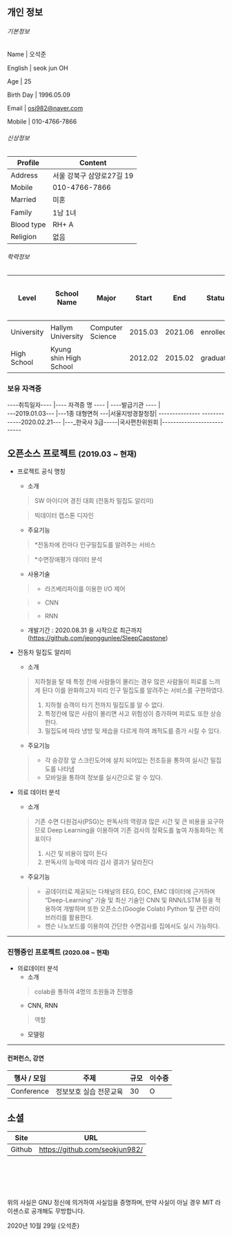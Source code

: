 ## 개인 정보

###### 기본정보  



Name       | 오석준 

English | seok jun OH

Age        | 25 

Birth Day  | 1996.05.09

Email      | osj982@naver.com

Mobile     | 010-4766-7866




###### 신상정보

Profile    | Content
-----------|--------------------------------------
Address    | 서울 강북구 삼양로27길 19
Mobile     | 010-4766-7866
Married    | 미혼
Family     | 1남 1녀
Blood type | RH+ A
Religion   | 없음
  
###### 학력정보

Level       | School Name    | Major            | Start   | End     | Status    | 최종학력
------------|----------------|------------------|---------|---------|-----------|--------
University  | Hallym University  | Computer Science | 2015.03 | 2021.06 | enrolled | 최종
High School | Kyung shin High School |                  | 2012.02 | 2015.02 | graduated |

### 보유 자격증
----취득일자----           |---- 자격증 명 ----     | ----발급기관 ----   |                  
---2019.01.03--- |---1종 대형면허 ---|서울지방경찰청장| ---------------
-------------2020.02.21--- |---_한국사 3급-----|국사편찬위원회  |---------------------------


  
## 오픈소스 프로젝트 <small>(2019.03 ~ 현재)</small>
* 프로젝트 공식 명칭
  - 소개  
  > SW 아이디어 경진 대회 (전동차 밀집도 알리미)
  
  > 빅데이터 캡스톤 디자인
  - 주요기능  
  > *전동차에 칸마다 인구밀집도를 알려주는 서비스

  > *수면장애평가 데이터 분석
  - 사용기술    
  > * 라즈베리파이를 이용한 I/O 제어
  
  > * CNN
  
  > * RNN  
  
  - 개발기간 : 2020.08.31 을 시작으로 최근까지
  (https://github.com/jeonggunlee/SleepCapstone)
 
  
* 전동차 밀집도 알리미
  - 소개  
  > 지하철을 탈 때 특정 칸에 사람들이 몰리는 경우 많은 사람들이 피로를 느끼게 된다 이를 완화하고자 미리 인구 밀집도를 알려주는 서비스를 구현하였다.    
  > 1. 지하철 승객이 타기 전까지 밀집도를 알 수 없다.   
  > 2. 특정칸에 많은 사람이 몰리면 사고 위험성이 증가하며 피로도 또한 상승한다.   
  > 3. 밀집도에 따라 냉방 및 제습을 다르게 하여 쾌적도를 증가 시킬 수 있다.  
  
  - 주요기능  
  > * 각 승강장 앞 스크린도어에 설치 되어있는 전조등을 통하여 실시간 밀집도를 나타냄
  > * 모바일을 통하여 정보를 실시간으로 알 수 있다.


* 의료 데이터 분석
  - 소개  
  > 기존 수면 다원검사(PSG)는 판독사의 역량과 많은 시간 및 큰 비용을 요구하므로 Deep Learning을 이용하여 기존 검사의 정확도를 높여 자동화하는 목표이다
  > 1. 시간 및 비용이 많이 든다   
  > 2. 판독사의 능력에 따라 검사 결과가 달라진다

  
  - 주요기능  
  > * 공데이터로 제공되는 다채널의 EEG, EOC, EMC 데이터에 근거하며 “Deep-Learning” 기술 및 최신 기술인 CNN 및 RNN/LSTM 등을 적용하여 개발하며 또한 오픈소스(Google Colab) Python 및 관련 라이브러리를 활용한다.
  > * 젠슨 나노보드를 이용하여 간단한 수면검사를 집에서도 실시 가능하다.

---------------------------------------------------------------

### 진행중인 프로젝트 <small>(2020.08 ~ 현재)</small>

* 의료데이터 분석
  - 소개  
  > colab을 통하여 4명의 조원들과 진행중  
  - CNN, RNN
  > 역할  
  - 모델링

---------------------

#### 컨퍼런스, 강연
행사 / 모임        |   주제        |  규모   | 이수증
----------------|--------------|--------|----------------------
Conference      | 정보보호 실습 전문교육       | 30    |    O


## 소셜
Site     | URL
---------|-------------------------------
Github   | https://github.com/seokjun982/

<br><br>
---
위의 사실은 GNU 정신에 의거하여 사실임을 증명하며, 만약 사실이 아닐 경우 MIT 라이센스로 공개해도 무방합니다.

2020년 10월 29일
{오석준}